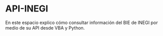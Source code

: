 # API-INEGI
En este espacio explico cómo consultar información del BIE de INEGI por medio de su API desde VBA y Python. 

